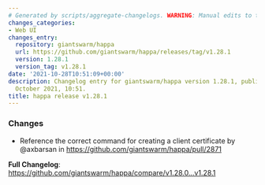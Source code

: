 ```yaml
---
# Generated by scripts/aggregate-changelogs. WARNING: Manual edits to this files will be overwritten.
changes_categories:
- Web UI
changes_entry:
  repository: giantswarm/happa
  url: https://github.com/giantswarm/happa/releases/tag/v1.28.1
  version: 1.28.1
  version_tag: v1.28.1
date: '2021-10-28T10:51:09+00:00'
description: Changelog entry for giantswarm/happa version 1.28.1, published on 28
  October 2021, 10:51.
title: happa release v1.28.1
---
```


### Changes

* Reference the correct command for creating a client certificate by @axbarsan in https://github.com/giantswarm/happa/pull/2871


**Full Changelog**: https://github.com/giantswarm/happa/compare/v1.28.0...v1.28.1
